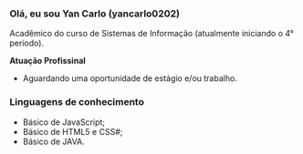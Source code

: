 ### Olá, eu sou Yan Carlo (yancarlo0202)

Acadêmico do curso de Sistemas de Informação (atualmente iniciando o 4° período).

**Atuação Profissinal**
- Aguardando uma oportunidade de estágio e/ou trabalho.

### Linguagens de conhecimento
- Básico de JavaScript;
- Básico de HTML5 e CSS#;
- Básico de JAVA.
